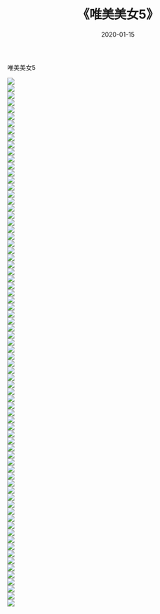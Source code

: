﻿---
layout: post
title:  《唯美美女5》
date:   2020-01-15
img: http://img.660000.xyz/Sharelink/壁纸/明星魅力/唯美美女5/000.jpg
categories: [美女, 清纯, 唯美]
---

唯美美女5

 ![](http://img.660000.xyz/Sharelink/壁纸/明星魅力/唯美美女5/065.jpg) <br>![](http://img.660000.xyz/Sharelink/壁纸/明星魅力/唯美美女5/066.jpg) <br>![](http://img.660000.xyz/Sharelink/壁纸/明星魅力/唯美美女5/067.jpg) <br>![](http://img.660000.xyz/Sharelink/壁纸/明星魅力/唯美美女5/068.jpg) <br>![](http://img.660000.xyz/Sharelink/壁纸/明星魅力/唯美美女5/069.jpg) <br>![](http://img.660000.xyz/Sharelink/壁纸/明星魅力/唯美美女5/070.jpg) <br>![](http://img.660000.xyz/Sharelink/壁纸/明星魅力/唯美美女5/071.jpg) <br>![](http://img.660000.xyz/Sharelink/壁纸/明星魅力/唯美美女5/072.jpg) <br>![](http://img.660000.xyz/Sharelink/壁纸/明星魅力/唯美美女5/073.jpg) <br>![](http://img.660000.xyz/Sharelink/壁纸/明星魅力/唯美美女5/074.jpg) <br>![](http://img.660000.xyz/Sharelink/壁纸/明星魅力/唯美美女5/075.jpg) <br>![](http://img.660000.xyz/Sharelink/壁纸/明星魅力/唯美美女5/001.jpg) <br>![](http://img.660000.xyz/Sharelink/壁纸/明星魅力/唯美美女5/002.jpg) <br>![](http://img.660000.xyz/Sharelink/壁纸/明星魅力/唯美美女5/003.jpg) <br>![](http://img.660000.xyz/Sharelink/壁纸/明星魅力/唯美美女5/004.jpg) <br>![](http://img.660000.xyz/Sharelink/壁纸/明星魅力/唯美美女5/005.jpg) <br>![](http://img.660000.xyz/Sharelink/壁纸/明星魅力/唯美美女5/006.jpg) <br>![](http://img.660000.xyz/Sharelink/壁纸/明星魅力/唯美美女5/007.jpg) <br>![](http://img.660000.xyz/Sharelink/壁纸/明星魅力/唯美美女5/008.jpg) <br>![](http://img.660000.xyz/Sharelink/壁纸/明星魅力/唯美美女5/009.jpg) <br>![](http://img.660000.xyz/Sharelink/壁纸/明星魅力/唯美美女5/010.jpg) <br>![](http://img.660000.xyz/Sharelink/壁纸/明星魅力/唯美美女5/011.jpg) <br>![](http://img.660000.xyz/Sharelink/壁纸/明星魅力/唯美美女5/012.jpg) <br>![](http://img.660000.xyz/Sharelink/壁纸/明星魅力/唯美美女5/013.jpg) <br>![](http://img.660000.xyz/Sharelink/壁纸/明星魅力/唯美美女5/014.jpg) <br>![](http://img.660000.xyz/Sharelink/壁纸/明星魅力/唯美美女5/015.jpg) <br>![](http://img.660000.xyz/Sharelink/壁纸/明星魅力/唯美美女5/016.jpg) <br>![](http://img.660000.xyz/Sharelink/壁纸/明星魅力/唯美美女5/017.jpg) <br>![](http://img.660000.xyz/Sharelink/壁纸/明星魅力/唯美美女5/018.jpg) <br>![](http://img.660000.xyz/Sharelink/壁纸/明星魅力/唯美美女5/019.jpg) <br>![](http://img.660000.xyz/Sharelink/壁纸/明星魅力/唯美美女5/020.jpg) <br>![](http://img.660000.xyz/Sharelink/壁纸/明星魅力/唯美美女5/021.jpg) <br>![](http://img.660000.xyz/Sharelink/壁纸/明星魅力/唯美美女5/022.jpg) <br>![](http://img.660000.xyz/Sharelink/壁纸/明星魅力/唯美美女5/023.jpg) <br>![](http://img.660000.xyz/Sharelink/壁纸/明星魅力/唯美美女5/024.jpg) <br>![](http://img.660000.xyz/Sharelink/壁纸/明星魅力/唯美美女5/025.jpg) <br>![](http://img.660000.xyz/Sharelink/壁纸/明星魅力/唯美美女5/026.jpg) <br>![](http://img.660000.xyz/Sharelink/壁纸/明星魅力/唯美美女5/027.jpg) <br>![](http://img.660000.xyz/Sharelink/壁纸/明星魅力/唯美美女5/028.jpg) <br>![](http://img.660000.xyz/Sharelink/壁纸/明星魅力/唯美美女5/029.jpg) <br>![](http://img.660000.xyz/Sharelink/壁纸/明星魅力/唯美美女5/030.jpg) <br>![](http://img.660000.xyz/Sharelink/壁纸/明星魅力/唯美美女5/031.jpg) <br>![](http://img.660000.xyz/Sharelink/壁纸/明星魅力/唯美美女5/032.jpg) <br>![](http://img.660000.xyz/Sharelink/壁纸/明星魅力/唯美美女5/033.jpg) <br>![](http://img.660000.xyz/Sharelink/壁纸/明星魅力/唯美美女5/034.jpg) <br>![](http://img.660000.xyz/Sharelink/壁纸/明星魅力/唯美美女5/035.jpg) <br>![](http://img.660000.xyz/Sharelink/壁纸/明星魅力/唯美美女5/036.jpg) <br>![](http://img.660000.xyz/Sharelink/壁纸/明星魅力/唯美美女5/037.jpg) <br>![](http://img.660000.xyz/Sharelink/壁纸/明星魅力/唯美美女5/038.jpg) <br>![](http://img.660000.xyz/Sharelink/壁纸/明星魅力/唯美美女5/039.jpg) <br>![](http://img.660000.xyz/Sharelink/壁纸/明星魅力/唯美美女5/040.jpg) <br>![](http://img.660000.xyz/Sharelink/壁纸/明星魅力/唯美美女5/041.jpg) <br>![](http://img.660000.xyz/Sharelink/壁纸/明星魅力/唯美美女5/042.jpg) <br>![](http://img.660000.xyz/Sharelink/壁纸/明星魅力/唯美美女5/043.jpg) <br>![](http://img.660000.xyz/Sharelink/壁纸/明星魅力/唯美美女5/044.jpg) <br>![](http://img.660000.xyz/Sharelink/壁纸/明星魅力/唯美美女5/045.jpg) <br>![](http://img.660000.xyz/Sharelink/壁纸/明星魅力/唯美美女5/046.jpg) <br>![](http://img.660000.xyz/Sharelink/壁纸/明星魅力/唯美美女5/047.jpg) <br>![](http://img.660000.xyz/Sharelink/壁纸/明星魅力/唯美美女5/048.jpg) <br>![](http://img.660000.xyz/Sharelink/壁纸/明星魅力/唯美美女5/049.jpg) <br>![](http://img.660000.xyz/Sharelink/壁纸/明星魅力/唯美美女5/050.jpg) <br>![](http://img.660000.xyz/Sharelink/壁纸/明星魅力/唯美美女5/051.jpg) <br>![](http://img.660000.xyz/Sharelink/壁纸/明星魅力/唯美美女5/052.jpg) <br>![](http://img.660000.xyz/Sharelink/壁纸/明星魅力/唯美美女5/053.jpg) <br>![](http://img.660000.xyz/Sharelink/壁纸/明星魅力/唯美美女5/054.jpg) <br>![](http://img.660000.xyz/Sharelink/壁纸/明星魅力/唯美美女5/055.jpg) <br>![](http://img.660000.xyz/Sharelink/壁纸/明星魅力/唯美美女5/056.jpg) <br>![](http://img.660000.xyz/Sharelink/壁纸/明星魅力/唯美美女5/057.jpg) <br>![](http://img.660000.xyz/Sharelink/壁纸/明星魅力/唯美美女5/058.jpg) <br>![](http://img.660000.xyz/Sharelink/壁纸/明星魅力/唯美美女5/059.jpg) <br>![](http://img.660000.xyz/Sharelink/壁纸/明星魅力/唯美美女5/060.jpg) <br>![](http://img.660000.xyz/Sharelink/壁纸/明星魅力/唯美美女5/061.jpg) <br>![](http://img.660000.xyz/Sharelink/壁纸/明星魅力/唯美美女5/062.jpg) <br>![](http://img.660000.xyz/Sharelink/壁纸/明星魅力/唯美美女5/063.jpg) <br>![](http://img.660000.xyz/Sharelink/壁纸/明星魅力/唯美美女5/064.jpg) <br>